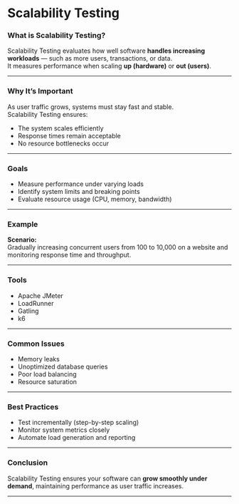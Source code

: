 # Scalability Testing

### What is Scalability Testing?
Scalability Testing evaluates how well software **handles increasing workloads** — such as more users, transactions, or data.  
It measures performance when scaling **up (hardware)** or **out (users)**.

---

### Why It’s Important
As user traffic grows, systems must stay fast and stable.  
Scalability Testing ensures:
- The system scales efficiently  
- Response times remain acceptable  
- No resource bottlenecks occur  

---

### Goals
- Measure performance under varying loads  
- Identify system limits and breaking points  
- Evaluate resource usage (CPU, memory, bandwidth)  

---

### Example
**Scenario:**  
Gradually increasing concurrent users from 100 to 10,000 on a website and monitoring response time and throughput.

---

### Tools
- Apache JMeter  
- LoadRunner  
- Gatling  
- k6  

---

### Common Issues
- Memory leaks  
- Unoptimized database queries  
- Poor load balancing  
- Resource saturation  

---

### Best Practices
- Test incrementally (step-by-step scaling)  
- Monitor system metrics closely  
- Automate load generation and reporting  

---

### Conclusion
Scalability Testing ensures your software can **grow smoothly under demand**, maintaining performance as user traffic increases.

---

